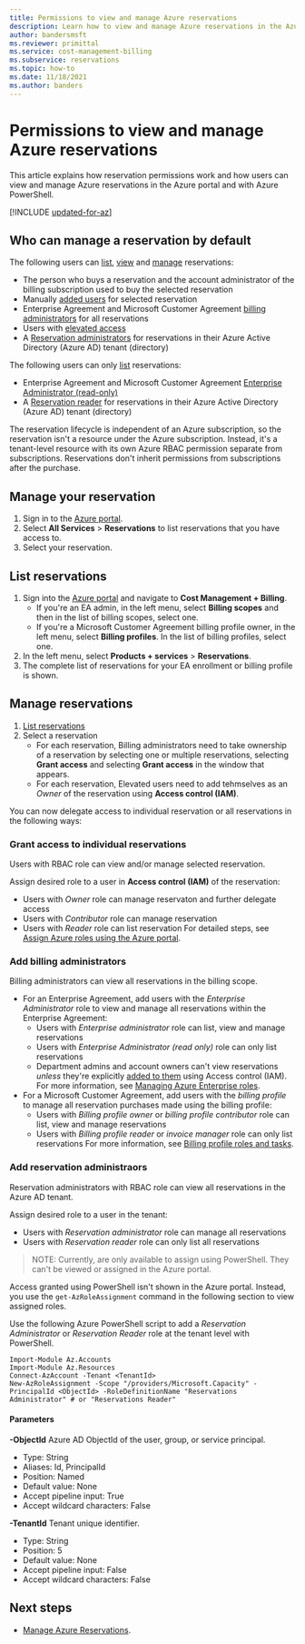 ```yaml
---
title: Permissions to view and manage Azure reservations
description: Learn how to view and manage Azure reservations in the Azure portal.
author: bandersmsft
ms.reviewer: primittal
ms.service: cost-management-billing
ms.subservice: reservations
ms.topic: how-to
ms.date: 11/18/2021
ms.author: banders
---
```


# Permissions to view and manage Azure reservations

This article explains how reservation permissions work and how users can view and manage Azure reservations in the Azure portal and with Azure PowerShell.

[!INCLUDE [updated-for-az](../../../includes/updated-for-az.md)]

## Who can manage a reservation by default

The following users can [list](#list-reservations), [view](#manage-your-reservation) and [manage](#manage-reservations) reservations:

- The person who buys a reservation and the account administrator of the billing subscription used to buy the selected reservation
- Manually [added users](#grant-access-to-individual-reservations) for selected reservation
- Enterprise Agreement and Microsoft Customer Agreement [billing administrators](#add-billing-administrators) for all reservations
- Users with [elevated access](../../role-based-access-control/elevate-access-global-admin.md?toc=/azure/cost-management-billing/reservations/toc.json) 
- A [Reservation administrators](#add-reservation-administrators) for reservations in their Azure Active Directory (Azure AD) tenant (directory)

The following users can only [list](#list-reservations) reservations:

- Enterprise Agreement and Microsoft Customer Agreement [Enterprise Administrator (read-only)](#add-billing-administrators)
- A [Reservation reader](#add-reservation-administrators) for reservations in their Azure Active Directory (Azure AD) tenant (directory)

The reservation lifecycle is independent of an Azure subscription, so the reservation isn't a resource under the Azure subscription. Instead, it's a tenant-level resource with its own Azure RBAC permission separate from subscriptions. Reservations don't inherit permissions from subscriptions after the purchase.

## Manage your reservation

1. Sign in to the [Azure portal](https://portal.azure.com).
1. Select **All Services** > **Reservations** to list reservations that you have access to.
2. Select your reservation.

## List reservations

1. Sign into the [Azure portal](https://portal.azure.com) and navigate to **Cost Management + Billing**.
    - If you're an EA admin, in the left menu, select **Billing scopes** and then in the list of billing scopes, select one.
    - If you're a Microsoft Customer Agreement billing profile owner, in the left menu, select **Billing profiles**. In the list of billing profiles, select one.
1. In the left menu, select **Products + services** > **Reservations**.
1. The complete list of reservations for your EA enrollment or billing profile is shown.

## Manage reservations

1. [List reservations](#list-reservations)
1. Select a reservation
    - For each reservation, Billing administrators need to take ownership of a reservation by selecting one or multiple reservations, selecting **Grant access** and selecting **Grant access** in the window that appears.
    - For each reservation, Elevated users need to add tehmselves as an _Owner_ of the reservation using **Access control (IAM)**.
 
You can now delegate access to individual reservation or all reservations in the following ways:

### Grant access to individual reservations

Users with RBAC role can view and/or manage selected reservation.

Assign desired role to a user in **Access control (IAM)** of the reservation:
  - Users with _Owner_ role can manage reservaton and further delegate access
  - Users with _Contributor_ role can manage reservation
  - Users with _Reader_ role can list reservation
For detailed steps, see [Assign Azure roles using the Azure portal](../../role-based-access-control/role-assignments-portal.md).

### Add billing administrators

Billing administrators can view all reservations in the billing scope.

- For an Enterprise Agreement, add users with the _Enterprise Administrator_ role to view and manage all reservations within the Enterprise Agreement:
    - Users with _Enterprise administrator_ role can list, view and manage reservations 
    - Users with _Enterprise Administrator (read only)_ role can only list reservations
    - Department admins and account owners can't view reservations _unless_ they're explicitly [added to them](#grant-access-to-individual-reservations) using Access control (IAM). For more information, see [Managing Azure Enterprise roles](../manage/understand-ea-roles.md).
- For a Microsoft Customer Agreement, add users with the _billing profile_ to manage all reservation purchases made using the billing profile:
    - Users with _Billing profile owner_ or _billing profile contributor_ role can list, view and manage reservations
    - Users with _Billing profile reader_ or _invoice manager_ role can only list reservations
    For more information, see [Billing profile roles and tasks](../manage/understand-mca-roles.md#billing-profile-roles-and-tasks).


### Add reservation administraors

Reservation administrators with RBAC role can view all reservations in the Azure AD tenant.

Assign desired role to a user in the tenant:
 - Users with _Reservation administrator_ role can manage all reservations
 - Users with _Reservation reader_ role can only list all reservations
 
>NOTE: Currently, are only available to assign using PowerShell. They can't be viewed or assigned in the Azure portal.

Access granted using PowerShell isn't shown in the Azure portal. Instead, you use the `get-AzRoleAssignment` command in the following section to view assigned roles.

Use the following Azure PowerShell script to add a _Reservation Administrator_ or _Reservation Reader_ role at the tenant level with PowerShell.

```azurepowershell
Import-Module Az.Accounts
Import-Module Az.Resources
Connect-AzAccount -Tenant <TenantId>
New-AzRoleAssignment -Scope "/providers/Microsoft.Capacity" -PrincipalId <ObjectId> -RoleDefinitionName "Reservations Administrator" # or "Reservations Reader"
```

#### Parameters

**-ObjectId** Azure AD ObjectId of the user, group, or service principal.
- Type:	String
- Aliases: Id, PrincipalId
- Position:	Named
- Default value: None
- Accept pipeline input: True
- Accept wildcard characters: False

**-TenantId** Tenant unique identifier.
- Type:	String
- Position:	5
- Default value: None
- Accept pipeline input: False
- Accept wildcard characters: False

## Next steps

- [Manage Azure Reservations](manage-reserved-vm-instance.md).
